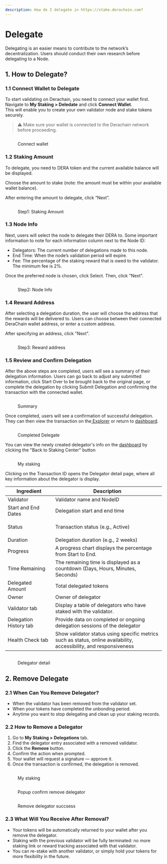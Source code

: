 ```yaml
---
description: How do I delegate in https://stake.derachain.com?
---
```


# Delegate

Delegating is an easier means to contribute to the network’s decentralization. Users should conduct their own research before delegating to a Node.

## 1. How to Delegate?

### 1.1 Connect Wallet to Delegate

To start validating on Derachain, you need to connect your wallet first.\
Navigate to **My Staking > Deledate** and click **Connect Wallet**.\
This will enable you to create your own validator node and stake tokens securely.

> ⚠️ Make sure your wallet is connected to the Derachain network before proceeding.

<figure><img src="../.gitbook/assets/image (15).png" alt=""><figcaption><p>Connect wallet</p></figcaption></figure>

### 1.2 Staking Amount

To delegate, you need to DERA token and the current available balance will be displayed.

Choose the amount to stake (note: the amount must be within your available wallet balance).

After entering the amount to delegate, click “Next”.

<figure><img src="../.gitbook/assets/image (16).png" alt=""><figcaption><p>Step1: Staking Amount</p></figcaption></figure>

### 1.3 Node Info

Next, users will select the node to delegate their DERA to. Some important information to note for each information column next to the Node ID:

* Delegators: The current number of delegations made to this node.
* End Time: When the node’s validation period will expire.
* Fee: The percentage of the staking reward that is owed to the validator. The minimum fee is 2%.

Once the preferred node is chosen, click Select. Then, click "Next".

<figure><img src="../.gitbook/assets/image (17).png" alt=""><figcaption><p>Step2: Node Info</p></figcaption></figure>

### 1.4 Reward Address

After selecting a delegation duration, the user will choose the address that the rewards will be delivered to. Users can choose between their connected DeraChain wallet address, or enter a custom address.

After specifying an address, click "Next".

<figure><img src="../.gitbook/assets/image (23).png" alt=""><figcaption><p>Step3: Reward address</p></figcaption></figure>

### 1.5 Review and Confirm Delegation

After the above steps are completed, users will see a summary of their delegation information. Users can go back to adjust any submitted information, click Start Over to be brought back to the original page, or complete the delegation by clicking Submit Delegation and confirming the transaction with the connected wallet.

<figure><img src="../.gitbook/assets/image (24).png" alt=""><figcaption><p>Summary</p></figcaption></figure>

Once completed, users will see a confirmation of successful delegation. They can then view the transaction on the[ Explorer](https://trace.derachain.com/) or return to [dashboard](https://stake-stg.derachain.com/my-staking).

<figure><img src="../.gitbook/assets/image (25).png" alt=""><figcaption><p>Completed Delegate</p></figcaption></figure>

You can view the newly created delegator's info on the [dashboard](https://stake-stg.derachain.com/my-staking)  by clicking the "Back to Staking Center" button&#x20;

<figure><img src="../.gitbook/assets/image (28).png" alt=""><figcaption><p>My staking</p></figcaption></figure>

Clicking on the Transaction ID opens the Delegator detail page, where all key information about the delegator is display.

<table><thead><tr><th width="137.20001220703125">Ingredient</th><th>Description</th></tr></thead><tbody><tr><td>Validator</td><td>Validator name and NodeID</td></tr><tr><td>Start and End Dates</td><td>Delegation start and end time</td></tr><tr><td>Status</td><td><p></p><p>Transaction status (e.g., Active)</p></td></tr><tr><td>Duration</td><td>Delegation duration (e.g., 2 weeks)</td></tr><tr><td>Progress</td><td>A progress chart displays the percentage from Start to End.</td></tr><tr><td>Time Remaining</td><td>The remaining time is displayed as a countdown (Days, Hours, Minutes, Seconds)</td></tr><tr><td>Delegated Amount</td><td>Total delegated tokens</td></tr><tr><td>Owner</td><td>Owner of delegator</td></tr><tr><td>Validator tab</td><td>Display a table of delegators who have staked with the validator.</td></tr><tr><td>Delegation History tab</td><td>Provide data on completed or ongoing delegation sessions of the delegator</td></tr><tr><td>Health Check tab</td><td>Show validator status using specific metrics such as status, online availability, accessibility, and responsiveness</td></tr></tbody></table>

<figure><img src="../.gitbook/assets/image (29).png" alt=""><figcaption><p>Delegator detail</p></figcaption></figure>

## 2. Remove Delegate

### 2.1 When Can You Remove Delegator?

* When the validator has been removed from the validator set.
* When your tokens have completed the unbonding period.
* Anytime you want to stop delegating and clean up your staking records.

### 2.2 How to Remove a Delegator

1. Go to **My Staking > Delegations** tab.
2. Find the delegator entry associated with a removed validator.
3. Click the **Remove** button.
4. Confirm the action when prompted.
5. Your wallet will request a signature — approve it.
6. Once the transaction is confirmed, the delegation is removed.

<figure><img src="../.gitbook/assets/image (8).png" alt=""><figcaption><p>My staking</p></figcaption></figure>

<figure><img src="../.gitbook/assets/image (1) (1) (1).png" alt=""><figcaption><p>Popup confirm remove delegator</p></figcaption></figure>

<figure><img src="../.gitbook/assets/image (2) (1) (1).png" alt=""><figcaption><p>Remove delegator succsess</p></figcaption></figure>

### 2.3 What Will You Receive After Removal?

* Your tokens will be automatically returned to your wallet after you remove the delegator.
* Staking with the previous validator will be fully terminated: no more staking link or reward tracking associated with that validator.
* You can re-stake with another validator, or simply hold your tokens for more flexibility in the future.



